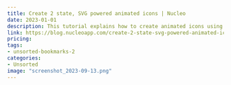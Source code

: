```yaml
---
title: Create 2 state, SVG powered animated icons | Nucleo
date: 2023-01-01
description: This tutorial explains how to create animated icons using SVG and JavaScript. It provides sample code and step-by-step instructions for creating 2-state, SVG-powered animated icons.
link: https://blog.nucleoapp.com/create-2-state-svg-powered-animated-icons-76ed19160a7e
pricing: 
tags: 
- unsorted-bookmarks-2 
categories: 
- Unsorted 
image: "screenshot_2023-09-13.png"
---
```

